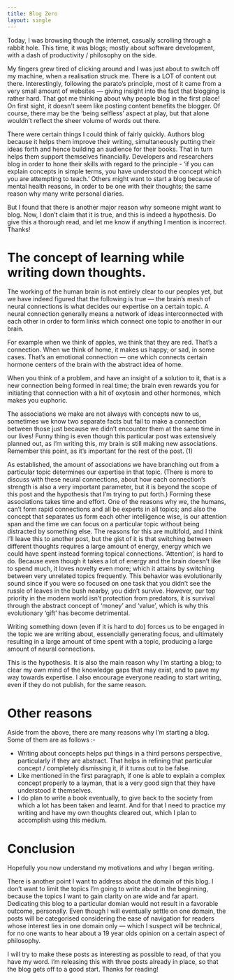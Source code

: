 ```yaml
---
title: Blog Zero
layout: single
---
```


Today, I was browsing though the internet, casually scrolling through a rabbit hole. This time, it was blogs; mostly about software development, with a dash of productivity / philosophy on the side.

My fingers grew tired of clicking around and I was just  about to switch off my machine, when a realisation struck me. There is a LOT of content out there. Interestingly, following the parato’s principle, most of it came from a very small amount of websites — giving insight into the fact that blogging is rather hard. That got me thinking about why people blog in the first place! On first sight, it doesn’t seem like posting content benefits the blogger. Of course, there may be the ‘being selfless’ aspect at play, but that alone wouldn’t reflect the sheer volume of words out there.

There were certain things I could think of fairly quickly. Authors blog because it helps them improve their writing, simultaneously putting their ideas forth and hence building an audience for their books. That in turn helps them support themselves financially. Developers and researchers blog in order to hone their skills with regard to the principle - ‘if you can explain concepts in simple terms, you have understood the concept which you are attempting to teach.’ Others might want to start a blog because of mental health reasons, in order to be one with their thoughts; the same reason why many write personal diaries.

But I found that there is another major reason why someone might want to blog. Now, I don’t claim that it is true, and this is indeed a hypothesis. Do give this a thorough read, and let me know if anything I mention is incorrect. Thanks!

# The concept of learning while writing down thoughts.

The working of the human brain is not entirely clear to our peoples yet, but we have indeed figured that the following is true — the brain’s mesh of neural connections is what decides our expertise on a certain topic. A neural connection generally means a network of ideas interconnected with each other in order to form links which connect one topic to another in our brain. 

For example when we think of apples, we think that they are red. That’s a connection. When we think of home, it makes us happy; or sad, in some cases. That’s an emotional connection — one which connects certain hormone centers of the brain with the abstract idea of home.

When you think of a problem, and have an insight of a solution to it, that is a new connection being formed in real time; the brain even rewards you for initiating that connection with a hit of oxytosin and other hormones, which makes you euphoric. 

The associations we make are not always with concepts new to us, sometimes we know two separate facts but fail to make a connection between those just because we didn’t encounter them at the same time in our lives! Funny thing is even though this particular post was extensively planned out, as I’m writing this, my brain is still making new associations. Remember this point, as it’s important for the rest of the post. (1)

As established, the amount of associations we have branching out from a particular topic determines our expertise in that topic. (There is more to discuss with these neural connections, about how each connection’s strength is also a very important parameter, but it is beyond the scope of this post and the hypothesis that I’m trying to put forth.) Forming these associations takes time and effort. One of the reasons why we, the humans, can’t form rapid connections and all be experts in all topics; and also the concept that separates us form each other intelligence wise, is our attention span and the time we can focus on a particular topic without being distracted by something else. The reasons for this are multifold, and I think I’ll leave this to another post, but the gist of it is that switching between different thoughts requires a large amount of energy, energy which we could have spent instead forming topical connections. ‘Attention’, is hard to do. Because even though it takes a lot of energy and the brain doesn’t like to spend much, it loves novelty even more; which it attains by switching between very unrelated topics frequently. This behavior was evolutionarily sound since if you were so focused on one task that you didn’t see the russle of leaves in the bush nearby, you didn’t survive. However, our top priority in the modern world isn’t protection from predators, it is survival through the abstract concept of ‘money’ and ‘value’, which is why this evolutionary ‘gift’ has become detrimental.

Writing something down (even if it is hard to do) forces us to be engaged in the topic we are writing about, essencially generating focus, and ultimately resulting in a large amount of time spent with a topic, producing a large amount of neural connections.

This is the hypothesis. It is also the main reason why I’m starting a blog; to clear my own mind of the knowledge gaps that may exist, and to pave my way towards expertise. I also encourage everyone reading to start writing, even if they do not publish, for the same reason.

# Other reasons

Aside from the above, there are many reasons why I’m starting a blog. Some of them are as follows :-
* Writing about concepts helps put things in a third persons perspective, particularly if they are abstract. That helps in refining that particular concept / completely dismissing it, if it turns out to be false.
* Like mentioned in the first paragraph, if one is able to explain a complex concept properly to a layman, that is a very good sign that they have understood it themselves.
* I do plan to write a book eventually, to give back to the society from which a lot has been taken and learnt. And for that I need to practice my writing and have my own thoughts cleared out, which I plan to accomplish using this medium.

# Conclusion

Hopefully you now understand my motivations and why I began writing.

There is another point I want to address about the domain of this blog. I don’t want to limit the topics I’m going to write about in the beginning, because the topics I want to gain clarity on are wide and far apart. Dedicating this blog to a particular domian would not result in a favorable outcome, personally. Even though I will eventually settle on one domain, the posts will be categorised considering the ease of navigation for readers whose interest lies in one domain only — which I suspect will be technical, for no one wants to hear about a 19 year olds opinion on a certain aspect of philosophy.

I will try to make these posts as interesting as possible to read, of that you have my word. I’m releasing this with three posts already in place, so that the blog gets off to a good start. Thanks for reading!